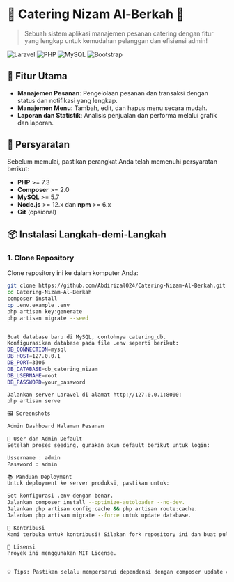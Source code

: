 # 🌟 Catering Nizam Al-Berkah 🌟

> Sebuah sistem aplikasi manajemen pesanan catering dengan fitur yang lengkap untuk kemudahan pelanggan dan efisiensi admin!

![Laravel](https://img.shields.io/badge/Laravel-^8.0-red?style=for-the-badge&logo=laravel)
![PHP](https://img.shields.io/badge/PHP-^7.3-blue?style=for-the-badge&logo=php)
![MySQL](https://img.shields.io/badge/MySQL-^5.7-orange?style=for-the-badge&logo=mysql)
![Bootstrap](https://img.shields.io/badge/Bootstrap-^4.5-purple?style=for-the-badge&logo=bootstrap)

## 🚀 Fitur Utama
- **Manajemen Pesanan**: Pengelolaan pesanan dan transaksi dengan status dan notifikasi yang lengkap.
- **Manajemen Menu**: Tambah, edit, dan hapus menu secara mudah.
- **Laporan dan Statistik**: Analisis penjualan dan performa melalui grafik dan laporan.

## 🔧 Persyaratan
Sebelum memulai, pastikan perangkat Anda telah memenuhi persyaratan berikut:
- **PHP** >= 7.3
- **Composer** >= 2.0
- **MySQL** >= 5.7
- **Node.js** >= 12.x dan **npm** >= 6.x
- **Git** (opsional)

## 📦 Instalasi Langkah-demi-Langkah

### 1. Clone Repository
Clone repository ini ke dalam komputer Anda:

```bash
git clone https://github.com/Abdirizal024/Catering-Nizam-Al-Berkah.git
cd Catering-Nizam-Al-Berkah
composer install
cp .env.example .env
php artisan key:generate
php artisan migrate --seed


Buat database baru di MySQL, contohnya catering_db.
Konfigurasikan database pada file .env seperti berikut:
DB_CONNECTION=mysql
DB_HOST=127.0.0.1
DB_PORT=3306
DB_DATABASE=db_catering_nizam
DB_USERNAME=root
DB_PASSWORD=your_password

Jalankan server Laravel di alamat http://127.0.0.1:8000:
php artisan serve

🖼️ Screenshots

Admin Dashboard	Halaman Pesanan

🔐 User dan Admin Default
Setelah proses seeding, gunakan akun default berikut untuk login:

Ussername : admin
Password : admin

📚 Panduan Deployment
Untuk deployment ke server produksi, pastikan untuk:

Set konfigurasi .env dengan benar.
Jalankan composer install --optimize-autoloader --no-dev.
Jalankan php artisan config:cache && php artisan route:cache.
Jalankan php artisan migrate --force untuk update database.

🤝 Kontribusi
Kami terbuka untuk kontribusi! Silakan fork repository ini dan buat pull request.

📝 Lisensi
Proyek ini menggunakan MIT License.


💡 Tips: Pastikan selalu memperbarui dependensi dengan composer update dan npm update.


